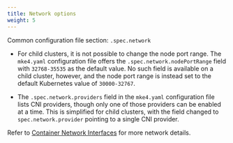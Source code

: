 ```yaml
---
title: Network options
weight: 5
---
```


Common configuration file section: `.spec.network`

- For child clusters, it is not possible to change the node port range. The
  `mke4.yaml` configuration file offers the `.spec.network.nodePortRange`
  field with `32768-35535` as the default value. No such field is available
  on a child cluster, however, and the node port range is instead set to the
  default Kubernetes value of `30000-32767`.

- The `.spec.network.providers` field in the `mke4.yaml` configuration
  file lists CNI providers, though only one of those providers can be enabled
  at a time. This is simplified for child clusters, with the field changed to
  `spec.network.provider` pointing to a single CNI provider.

Refer to [Container Network
Interfaces](../../../configuration/container-network-interface/) for more network
details.
